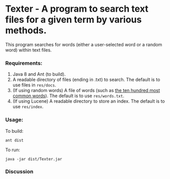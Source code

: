 # Texter - A program to search text files for a given term by various methods.

This program searches for words (either a user-selected word or a random word) within text files.

### Requirements:

1. Java 8 and Ant (to build).
2. A readable directory of files (ending in .txt) to search. The default is to use files in `res/docs`.
3. (If using random words) A file of words (such as [the ten hundred most common words](http://splasho.com/upgoer5/phpspellcheck/dictionaries/1000.dicin)). The default is to use `res/words.txt`.
4. (If using Lucene) A readable directory to store an index. The default is to use `res/index`.

### Usage:

To build:

`ant dist`

To run:

`java -jar dist/Texter.jar`

### Discussion